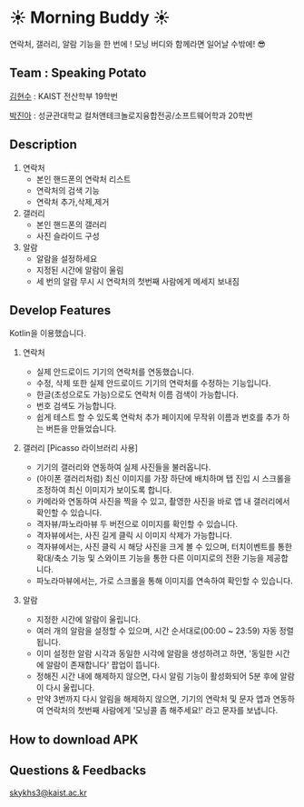 # ☀️ Morning Buddy ☀️

연락처, 갤러리, 알람 기능을 한 번에 ! 모닝 버디와 함께라면 일어날 수밖에! 😎

## Team : Speaking Potato
[김현수](https://github.com/leejy12) : KAIST 전산학부 19학번 

[박진아](https://github.com/pja9362) : 성균관대학교 컬처앤테크놀로지융합전공/소프트웨어학과 20학번

## Description

1. 연락처
    - 본인 핸드폰의 연락처 리스트
    - 연락처의 검색 기능
    - 연락처 추가,삭제,제거
2. 갤러리
    - 본인 핸드폰의 갤러리
    - 사진 슬라이드 구성
3. 알람
   - 알람을 설정하세요
   - 지정된 시간에 알람이 울림
   - 세 번의 알람 무시 시 연락처의 첫번째 사람에게 메세지 보내짐


## Develop Features
Kotlin을 이용했습니다.

1. 연락처
   - 실제 안드로이드 기기의 연락처를 연동했습니다.
   - 수정, 삭제 또한 실제 안드로이드 기기의 연락처를 수정하는 기능입니다.
   - 한글(초성으로도 가능)으로도 연락처 이름 검색이 가능합니다.
   - 번호 검색도 가능합니다.
   - 쉽게 테스트 할 수 있도록 연락처 추가 페이지에 무작위 이름과 번호를 추가 하는 버튼을 만들었습니다.

2. 갤러리 [Picasso 라이브러리 사용]
   - 기기의 갤러리와 연동하여 실제 사진들을 불러옵니다.
   - (아이폰 갤러리처럼) 최신 이미지를 가장 하단에 배치하며 탭 진입 시 스크롤을 조정하여 최신 이미지가 보이도록 합니다.
   - 카메라와 연동하여 사진을 찍을 수 있고, 촬영한 사진을 바로 앱 내 갤러리에서 확인할 수 있습니다.
   - 격자뷰/파노라마뷰 두 버전으로 이미지를 확인할 수 있습니다.
   - 격자뷰에서는, 사진 길게 클릭 시 이미지 삭제가 가능합니다.
   - 격자뷰에서는, 사진 클릭 시 해당 사진을 크게 볼 수 있으며, 터치이벤트를 통한 확대/축소 기능 및 스와이프 기능을 통한 다른 이미지로의 전환 기능을 제공합니다.
   - 파노라마뷰에서는, 가로 스크롤을 통해 이미지를 연속하여 확인할 수 있습니다.
     
3. 알람
   - 지정한 시간에 알람이 울립니다.
   - 여러 개의 알람을 설정할 수 있으며, 시간 순서대로(00:00 ~ 23:59) 자동 정렬됩니다.
   - 이미 설정한 알람 시각과 동일한 시각에 알람을 생성하려고 하면, '동일한 시간에 알람이 존재합니다' 팝업이 뜹니다.
   - 정해진 시간 내에 해제하지 않으면, 다시 알림 기능이 활성화되어 5분 후에 알람이 다시 울립니다.
   - 만약 3번까지 다시 알림을 해제하지 않으면, 기기의 연락처 및 문자 앱과 연동하여 연락처의 첫번째 사람에게 '모닝콜 좀 해주세요!' 라고 문자를 보냅니다.
     

## How to download APK

## Questions & Feedbacks
skykhs3@kaist.ac.kr

